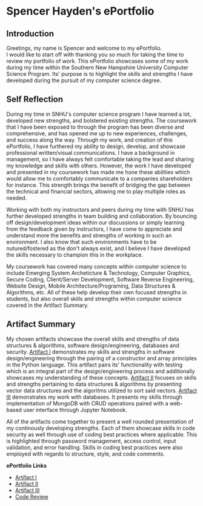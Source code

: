 # Spencer Hayden's ePortfolio

## Introduction

Greetings, my name is Spencer and welcome to my ePortfolio. <br>
I would like to start off with thanking you so much for taking the time to review my portfolio of work.
This ePortfolio showcases some of my work during my time within the Southern New Hampshire University Computer Science Program.
Its' purpose is to highlight the skills and strengths I have developed during the pursuit of my computer science degree. 

## Self Reflection

During my time in SNHU's computer science program I have learned a lot, developed new strengths, and bolstered existing strengths.
The coursework that I have been exposed to through the program has been diverse and comprehensive, and has opened me up to new experiences,
challenges, and success along the way. Through my work, and creation of this ePortfolio, I have furthered my ability to design, develop, and showcase
professional written/visual communications. I have a background in management, so I have always felt comfortable taking the lead and sharing my knowledge
and skills with others. However, the work I have developed and presented in my coursework has made me hone these abilities which would allow me to comfortably
communicate to a companies shareholders for instance. This strength brings the benefit of bridging the gap between the technical and financial sectors, allowing
me to play multiple roles as needed. <br> 

Working with both my instructors and peers during my time with SNHU has further developed strengths in team building and collaboration. By bouncing off design/development
ideas within our discussions or simply learning from the feedback given by instructors, I have come to appreciate and understand more the benefits and strengths of working
in such an environment. I also know that such environments have to be nutured/fostered as the don't always exist, and I believe I have developed the skills necessary to
champion this in the workplace. 

My coursework has covered many concepts within computer science to include Emerging System Archeticture & Technology, Computer Graphics, Secure Coding, Client/Server 
Development, Software Reverse Engineering, Website Design, Mobile Architecture/Programing, Data Structures & Algorithms, etc. All of these help develop their own 
focused strengths in students, but also overall skills and strengths within computer science covered in the Artifact Summary. 

## Artifact Summary

My chosen artifacts showcase the overall skills and strengths of data structures & algorithms, software design/engineering, databases and security. [Artifact I](ArtifactOne.md) 
demonstrates my skills and strengths in software design/engineering through the pairing of a constructor and array principles in the Python language. This artifact pairs its' 
functionality with testing which is an integral part of the design/engineering process and additionally showcases my understanding of these concepts. [Artifact II](ArtifactTwo.md) focuses on skills and strengths pertaining to data structures & algorithms by presenting vector data structures and the algoritms utilized to sort said vectors.
[Artifact III](ArtifactThree.md) demonstrates my work with databases. It presents my skills through implementation of MongoDB with CRUD operations paired with a web-based user 
interface through Jupyter Notebook. 

All of the artifacts come together to present a well rounded presentation of my continously developing strengths. Each of them showcase skills in code security as well through use of coding best practices where applicable. This is highlighted through password management, access control, input validation, and error handling. Skills in coding best practices were also employed with regards to structure, style, and code comments. 

**ePortfolio Links** <br> 

* [Artifact I](ArtifactOne.md)
* [Artifact II](ArtifactTwo.md)
* [Artifact III](ArtifactThree.md)
* [Code Review](CodeReview.md)

